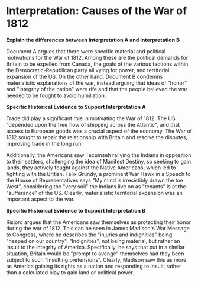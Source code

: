# Interpretation: Causes of the War of 1812

**Explain the differences between Interpretation A and Interpretation B**

Document A argues that there were specific material and political motivations for the War of 1812. Among these are the political demands for Britain to be expelled from Canada, the goals of the various factions within the Democratic-Republican party all vying for power, and territorial expansion of the US. On the other hand, Document B condemns materialistic explanations of the war, instead arguing that ideas of "honor" and "integrity of the nation" were rife and that the people believed the war needed to be fought to avoid humiliation.

**Specific Historical Evidence to Support Interpretation A**

Trade did play a significant role in motivating the War of 1812. The US "depended upon the free flow of shipping across the Atlantic", and that access to European goods was a crucial aspect of the economy. The War of 1812 sought to repair the relationship with Britain and resolve the disputes, improving trade in the long run. 

Additionally, the Americans saw Tecumseh rallying the Indians in opposition to their settlers, challenging the idea of Manifest Destiny, so seeking to gain lands, they actively fought against the Native Americans, which led to fighting with the British. Felix Grundy, a prominent War Hawk in a Speech to the House of Representatives says "My mind is irresistibly drawn the toe West", considering the "very soil" the Indians live on as "tenants" is at the "sufferance" of the US. Clearly, materialistic territorial expansion was an important aspect to the war.

**Specific Historical Evidence to Support Interpretation B**

Risjord argues that the Americans saw themselves as protecting their honor during the war of 1812. This can be seen in James Madison's War Message to Congress, where he describes the "injuries and indignities" being "heaped on our country". "Indignities", not being material, but rather an insult to the integrity of America. Specifically,  he says that put in a similar situation, Britain would be "prompt to avenge" themselves had they been subject to such "insulting pretensions". Clearly, Madison saw this as more as America gaining its rights as a nation and responding to insult, rather than a calculated play to gain land or political power.

